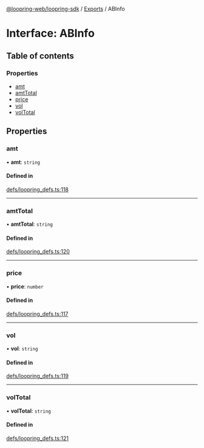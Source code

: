 [@loopring-web/loopring-sdk](../README.md) / [Exports](../modules.md) / ABInfo

# Interface: ABInfo

## Table of contents

### Properties

- [amt](ABInfo.md#amt)
- [amtTotal](ABInfo.md#amttotal)
- [price](ABInfo.md#price)
- [vol](ABInfo.md#vol)
- [volTotal](ABInfo.md#voltotal)

## Properties

### amt

• **amt**: `string`

#### Defined in

[defs/loopring_defs.ts:118](https://github.com/Loopring/loopring_sdk/blob/a4b843d/src/defs/loopring_defs.ts#L118)

___

### amtTotal

• **amtTotal**: `string`

#### Defined in

[defs/loopring_defs.ts:120](https://github.com/Loopring/loopring_sdk/blob/a4b843d/src/defs/loopring_defs.ts#L120)

___

### price

• **price**: `number`

#### Defined in

[defs/loopring_defs.ts:117](https://github.com/Loopring/loopring_sdk/blob/a4b843d/src/defs/loopring_defs.ts#L117)

___

### vol

• **vol**: `string`

#### Defined in

[defs/loopring_defs.ts:119](https://github.com/Loopring/loopring_sdk/blob/a4b843d/src/defs/loopring_defs.ts#L119)

___

### volTotal

• **volTotal**: `string`

#### Defined in

[defs/loopring_defs.ts:121](https://github.com/Loopring/loopring_sdk/blob/a4b843d/src/defs/loopring_defs.ts#L121)
